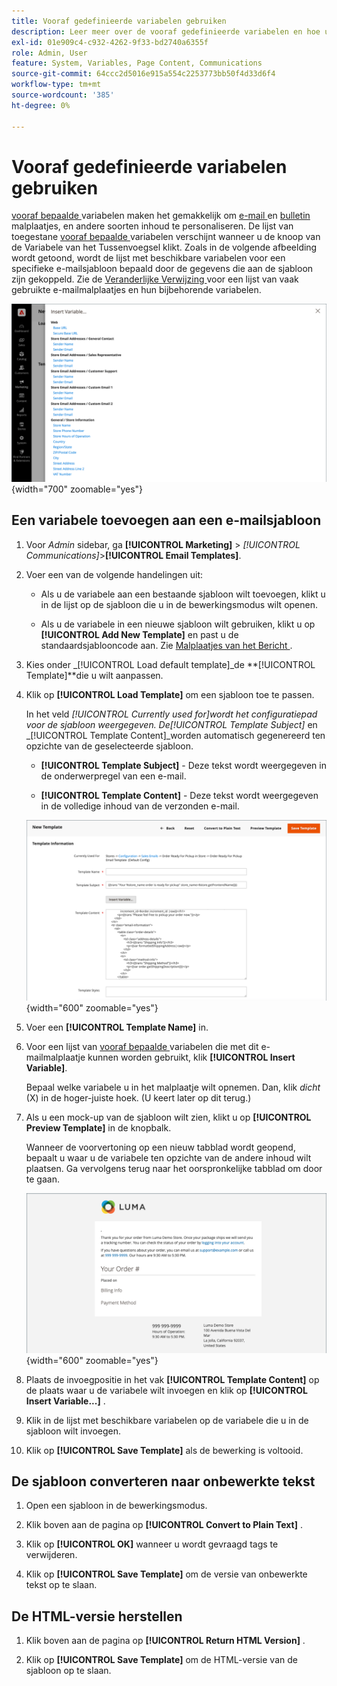 ```yaml
---
title: Vooraf gedefinieerde variabelen gebruiken
description: Leer meer over de vooraf gedefinieerde variabelen en hoe u deze in een e-mailsjabloon kunt toevoegen.
exl-id: 01e909c4-c932-4262-9f33-bd2740a6355f
role: Admin, User
feature: System, Variables, Page Content, Communications
source-git-commit: 64ccc2d5016e915a554c2253773bb50f4d33d6f4
workflow-type: tm+mt
source-wordcount: '385'
ht-degree: 0%

---
```


# Vooraf gedefinieerde variabelen gebruiken

[ vooraf bepaalde ](variables-predefined.md) variabelen maken het gemakkelijk om [ e-mail ](email-templates.md) en [ bulletin ](../merchandising-promotions/newsletters.md) malplaatjes, en andere soorten inhoud te personaliseren. De lijst van toegestane [ vooraf bepaalde ](variables-predefined.md) variabelen verschijnt wanneer u de knoop van de Variabele van het Tussenvoegsel klikt. Zoals in de volgende afbeelding wordt getoond, wordt de lijst met beschikbare variabelen voor een specifieke e-mailsjabloon bepaald door de gegevens die aan de sjabloon zijn gekoppeld. Zie de [ Veranderlijke Verwijzing ](variables-reference.md) voor een lijst van vaak gebruikte e-mailmalplaatjes en hun bijbehorende variabelen.

![ vooraf bepaalde Variabelen voor E-mailMalplaatje ](./assets/email-template-new-pickup-order-predefined-variables.png){width="700" zoomable="yes"}

## Een variabele toevoegen aan een e-mailsjabloon

1. Voor _Admin_ sidebar, ga **[!UICONTROL Marketing]** > _[!UICONTROL Communications]_>**[!UICONTROL Email Templates]**.

1. Voer een van de volgende handelingen uit:

   - Als u de variabele aan een bestaande sjabloon wilt toevoegen, klikt u in de lijst op de sjabloon die u in de bewerkingsmodus wilt openen.

   - Als u de variabele in een nieuwe sjabloon wilt gebruiken, klikt u op **[!UICONTROL Add New Template]** en past u de standaardsjablooncode aan. Zie [ Malplaatjes van het Bericht ](email-template-custom.md#message-templates).

1. Kies onder _[!UICONTROL Load default template]_de **[!UICONTROL Template]**die u wilt aanpassen.

1. Klik op **[!UICONTROL Load Template]** om een sjabloon toe te passen.

   In het veld _[!UICONTROL Currently used for]_wordt het configuratiepad voor de sjabloon weergegeven. De_[!UICONTROL Template Subject]_ en _[!UICONTROL Template Content]_worden automatisch gegenereerd ten opzichte van de geselecteerde sjabloon.

   - **[!UICONTROL Template Subject]** - Deze tekst wordt weergegeven in de onderwerpregel van een e-mail.

   - **[!UICONTROL Template Content]** - Deze tekst wordt weergegeven in de volledige inhoud van de verzonden e-mail.

   ![ Inhoud van het Malplaatje E-mail ](./assets/email-template-content.png){width="600" zoomable="yes"}

1. Voer een **[!UICONTROL Template Name]** in.

1. Voor een lijst van [ vooraf bepaalde ](variables-predefined.md) variabelen die met dit e-mailmalplaatje kunnen worden gebruikt, klik **[!UICONTROL Insert Variable]**.

   Bepaal welke variabele u in het malplaatje wilt opnemen. Dan, klik _dicht_ (X) in de hoger-juiste hoek. (U keert later op dit terug.)

1. Als u een mock-up van de sjabloon wilt zien, klikt u op **[!UICONTROL Preview Template]** in de knopbalk.

   Wanneer de voorvertoning op een nieuw tabblad wordt geopend, bepaalt u waar u de variabele ten opzichte van de andere inhoud wilt plaatsen. Ga vervolgens terug naar het oorspronkelijke tabblad om door te gaan.

   ![ Malplaatje van de Voorproef ](./assets/email-template-new-pickup-order-preview.png){width="600" zoomable="yes"}

1. Plaats de invoegpositie in het vak **[!UICONTROL Template Content]** op de plaats waar u de variabele wilt invoegen en klik op **[!UICONTROL Insert Variable...]** .

1. Klik in de lijst met beschikbare variabelen op de variabele die u in de sjabloon wilt invoegen.

1. Klik op **[!UICONTROL Save Template]** als de bewerking is voltooid.

## De sjabloon converteren naar onbewerkte tekst

1. Open een sjabloon in de bewerkingsmodus.

1. Klik boven aan de pagina op **[!UICONTROL Convert to Plain Text]** .

1. Klik op **[!UICONTROL OK]** wanneer u wordt gevraagd tags te verwijderen.

1. Klik op **[!UICONTROL Save Template]** om de versie van onbewerkte tekst op te slaan.

## De HTML-versie herstellen

1. Klik boven aan de pagina op **[!UICONTROL Return HTML Version]** .

1. Klik op **[!UICONTROL Save Template]** om de HTML-versie van de sjabloon op te slaan.
